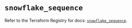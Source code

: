 # `snowflake_sequence`

Refer to the Terraform Registry for docs: [`snowflake_sequence`](https://registry.terraform.io/providers/snowflake-labs/snowflake/0.88.0/docs/resources/sequence).
